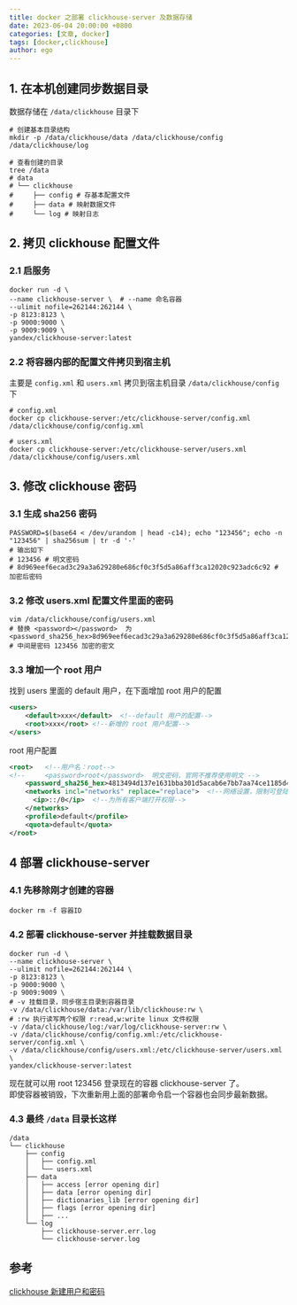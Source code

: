 ```yaml
---
title: docker 之部署 clickhouse-server 及数据存储
date: 2023-06-04 20:00:00 +0800
categories: [文章, docker]
tags: [docker,clickhouse]
author: ego
---
```


## 1. 在本机创建同步数据目录
数据存储在 `/data/clickhouse` 目录下  
```shell
# 创建基本目录结构
mkdir -p /data/clickhouse/data /data/clickhouse/config /data/clickhouse/log  

# 查看创建的目录
tree /data 
# data
# └── clickhouse
#     ├── config # 存基本配置文件
#     ├── data # 映射数据文件
#     └── log # 映射日志
```

## 2. 拷贝 clickhouse 配置文件
### 2.1 启服务
```shell
docker run -d \
--name clickhouse-server \  # --name 命名容器
--ulimit nofile=262144:262144 \
-p 8123:8123 \
-p 9000:9000 \
-p 9009:9009 \
yandex/clickhouse-server:latest
```

### 2.2 将容器内部的配置文件拷贝到宿主机  
主要是 `config.xml` 和 `users.xml` 拷贝到宿主机目录 `/data/clickhouse/config` 下 
```shell
# config.xml
docker cp clickhouse-server:/etc/clickhouse-server/config.xml /data/clickhouse/config/config.xml

# users.xml
docker cp clickhouse-server:/etc/clickhouse-server/users.xml /data/clickhouse/config/users.xml
```

## 3. 修改 clickhouse 密码
### 3.1 生成 sha256 密码
```shell
PASSWORD=$(base64 < /dev/urandom | head -c14); echo "123456"; echo -n "123456" | sha256sum | tr -d '-'
# 输出如下
# 123456 # 明文密码
# 8d969eef6ecad3c29a3a629280e686cf0c3f5d5a86aff3ca12020c923adc6c92 # 加密后密码
```

### 3.2 修改 users.xml 配置文件里面的密码
```shell 
vim /data/clickhouse/config/users.xml
# 替换 <password></password>  为<password_sha256_hex>8d969eef6ecad3c29a3a629280e686cf0c3f5d5a86aff3ca12020c923adc6c92</password_sha256_hex>  # 中间是密码 123456 加密的密文
```

### 3.3 增加一个 root 用户
找到 users 里面的 default 用户，在下面增加 root 用户的配置
```xml
<users>
    <default>xxx</default>  <!--default 用户的配置-->
    <root>xxx</root> <!--新增的 root 用户配置-->
</users>
```

root 用户配置
```xml
<root>   <!--用户名：root-->
<!--     <password>root</password>  明文密码，官网不推荐使用明文 -->
    <password_sha256_hex>4813494d137e1631bba301d5acab6e7bb7aa74ce1185d456565ef51d7      37677b2</password_sha256_hex> <!--加密密码：sha256-->
    <networks incl="networks" replace="replace">  <!--网络设置，限制可登陆的客户端地址-->
      <ip>::/0</ip>  <!--为所有客户端打开权限-->
    </networks>
    <profile>default</profile>
    <quota>default</quota>
</root>
```

## 4 部署 clickhouse-server
### 4.1 先移除刚才创建的容器
```shell
docker rm -f 容器ID
```

### 4.2 部署 clickhouse-server 并挂载数据目录
```shell 
docker run -d \
--name clickhouse-server \
--ulimit nofile=262144:262144 \
-p 8123:8123 \
-p 9000:9000 \
-p 9009:9009 \
# -v 挂载目录，同步宿主目录到容器目录
-v /data/clickhouse/data:/var/lib/clickhouse:rw \  
# :rw 执行读写两个权限 r:read,w:write linux 文件权限
-v /data/clickhouse/log:/var/log/clickhouse-server:rw \  
-v /data/clickhouse/config/config.xml:/etc/clickhouse-server/config.xml \
-v /data/clickhouse/config/users.xml:/etc/clickhouse-server/users.xml \
yandex/clickhouse-server:latest
```
现在就可以用 root 123456 登录现在的容器 clickhouse-server 了。  
即使容器被销毁，下次重新用上面的部署命令启一个容器也会同步最新数据。  

### 4.3 最终 `/data` 目录长这样 
```text
/data
└── clickhouse
    ├── config
    │   ├── config.xml
    │   └── users.xml
    ├── data
    │   ├── access [error opening dir]
    │   ├── data [error opening dir]
    │   ├── dictionaries_lib [error opening dir]
    │   ├── flags [error opening dir]
    │   ├── ...
    └── log
        ├── clickhouse-server.err.log
        └── clickhouse-server.log
```


## 参考
[clickhouse 新建用户和密码](https://www.cnblogs.com/yoyo1216/p/12835941.html)